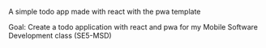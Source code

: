 A simple todo app made with react with the pwa template

Goal: Create a todo application with react and pwa for my Mobile Software Development class (SE5-MSD)
